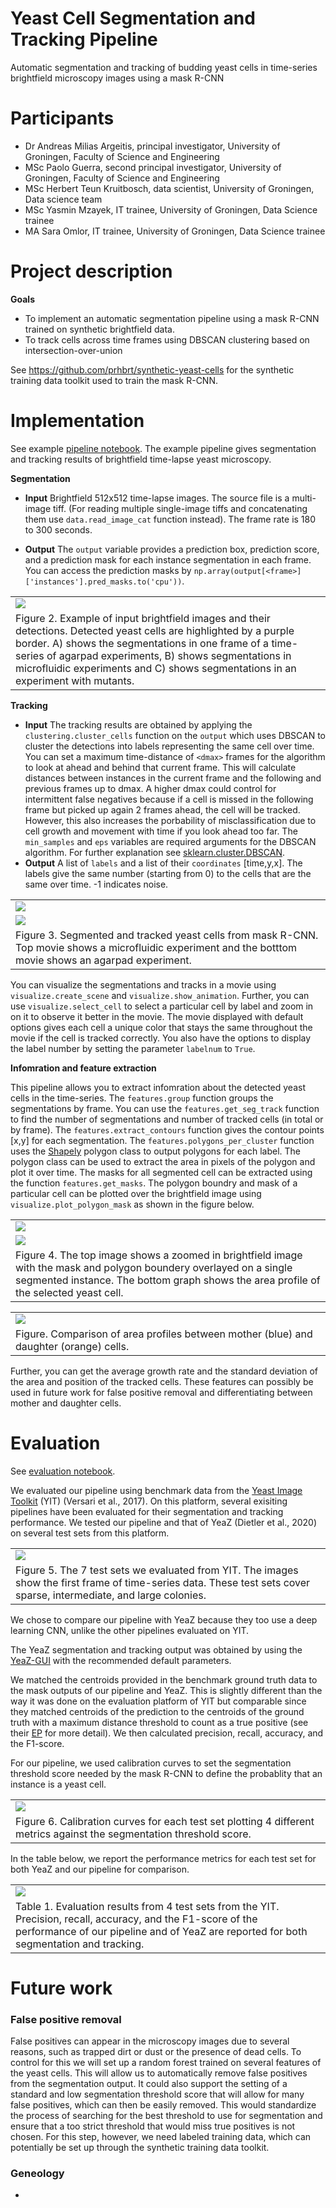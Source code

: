 # Yeast Cell Segmentation and Tracking Pipeline

Automatic segmentation and tracking of budding yeast cells in time-series brightfield microscopy images using a mask R-CNN

# Participants

* Dr Andreas Milias Argeitis, principal investigator, University of Groningen, Faculty of Science and Engineering
* MSc Paolo Guerra, second principal investigator, University of Groningen, Faculty of Science and Engineering
* MSc Herbert Teun Kruitbosch, data scientist, University of Groningen, Data science team
* MSc Yasmin Mzayek, IT trainee, University of Groningen, Data Science trainee
* MA Sara Omlor, IT trainee, University of Groningen, Data Science trainee

# Project description

**Goals** 
* To implement an automatic segmentation pipeline using a mask R-CNN trained on synthetic brightfield data. 
* To track cells across time frames using DBSCAN clustering based on intersection-over-union

See https://github.com/prhbrt/synthetic-yeast-cells for the synthetic training data toolkit used to train the mask R-CNN.

# Implementation

See example [pipeline notebook](https://git.webhosting.rug.nl/P301081/yeastcells-detection-maskrcnn/src/branch/master/notebooks/example_pipeline.ipynb).
The example pipeline gives segmentation and tracking results of brightfield time-lapse yeast microscopy.

**Segmentation** 
* **Input** Brightfield 512x512 time-lapse images. The source file is a multi-image tiff. (For reading multiple single-image tiffs and concatenating them use `data.read_image_cat` function instead). The frame rate is 180 to 300 seconds. 

* **Output** The `output` variable provides a prediction box, prediction score, and a prediction mask for each instance segmentation in each frame. You can access the prediction masks by `np.array(output[<frame>]['instances'].pred_masks.to('cpu'))`.

<table>
  <tr>	
    <td>
        <img src="figures/segmentations/seg_examples.png"/>
    </td>
  </tr>
    <tr>
    <td>Figure 2. Example of input brightfield images and their detections. Detected yeast cells are highlighted by a purple border. A) shows the segmentations in one frame of a time-series of agarpad experiments, B) shows segmentations in microfluidic experiments and C) shows segmentations in an experiment with mutants.</td>
  </tr>
</table>


**Tracking**  
* **Input** The tracking results are obtained by applying the `clustering.cluster_cells` function on the `output` which uses DBSCAN to cluster the detections into labels representing the same cell over time. You can set a maximum time-distance of `<dmax>` frames for the algorithm to look at ahead and behind that current frame. This will calculate distances between instances in the current frame and the following and previous frames up to dmax. A higher dmax could control for intermittent false negatives because if a cell is missed in the following frame but picked up again 2 frames ahead, the cell will be tracked. However, this also increases the porbability of misclassification due to cell growth and movement with time if you look ahead too far. The `min_samples` and `eps` variables are required arguments for the DBSCAN algorithm. For further explanation see [sklearn.cluster.DBSCAN](https://scikit-learn.org/stable/modules/generated/sklearn.cluster.DBSCAN.html).
* **Output** A list of `labels` and a list of their `coordinates` [time,y,x]. The labels give the same number (starting from 0) to the cells that are the same over time. -1 indicates noise.

<table>
  <tr>	
    <td>
        <img src="figures/output_xy01_animation.gif"/>
    </td>
  </tr>
    <tr>	
    <td>
        <img src="figures/Movie1_frame40_.gif"/>
    </td>
  </tr>
    <tr>
    <td>Figure 3. Segmented and tracked yeast cells from mask R-CNN. Top movie shows a microfluidic experiment and the botttom movie shows an agarpad experiment. </td>
  </tr>
</table>


You can visualize the segmentations and tracks in a movie using `visualize.create_scene` and `visualize.show_animation`. Further, you can use `visualize.select_cell` to select a particular cell by label and zoom in on it to observe it better in the movie. The movie displayed with default options gives each cell a unique color that stays the same throughout the movie if the cell is tracked correctly. You also have the options to display the label number by setting the parameter `labelnum` to `True`.

**Infomration and feature extraction**

This pipeline allows you to extract infomration about the detected yeast cells in the time-series. The `features.group` function groups the segmentations by frame. You can use the `features.get_seg_track` function to find the number of segmentations and number of tracked cells (in total or by frame). The `features.extract_contours` function gives the contour points [x,y] for each segmentation. The `features.polygons_per_cluster` function uses the [Shapely](https://shapely.readthedocs.io/en/stable/manual.html) polygon class to output polygons for each label. The polygon class can be used to extract the area in pixels of the polygon and plot it over time. The masks for all segmented cell can be extracted using the function `features.get_masks`. The polygon boundry and mask of a particular cell can be plotted over the brightfield image using `visualize.plot_polygon_mask` as shown in the figure below.

<table>
  <tr>	
    <td>
        <img src="figures/mask_polygon_overlay.png"/>
    </td>
  </tr>
  <tr>	
    <td>
        <img src="figures/Test_Images_Movie1_Frame40_cell0.png"/>
    </td>
  </tr>
    <tr>
    <td>Figure 4. The top image shows a zoomed in brightfield image with the mask and polygon boundery overlayed on a single segmented instance. The bottom graph shows the area profile of the selected yeast cell.</td>
  </tr>
</table>

<table>
  <tr>	
    <td>
        <img src="figures/comparison_mother_daughter.png"/>
    </td>
  </tr>
    <tr>
    <td>Figure. Comparison of area profiles between mother (blue) and daughter (orange) cells.</td>
  </tr>
</table>

Further, you can get the average growth rate and the standard deviation of the area and position of the tracked cells. These features can possibly be used in future work for false positive removal and differentiating between mother and daughter cells.

# Evaluation

See [evaluation notebook](https://git.webhosting.rug.nl/P301081/yeastcells-detection-maskrcnn/src/branch/master/notebooks/example_evaluation.ipynb). 

We evaluated our pipeline using benchmark data from the [Yeast Image Toolkit](http://yeast-image-toolkit.biosim.eu/) (YIT) (Versari et al., 2017). On this platform, several exisiting pipelines have been evaluated for their segmentation and tracking performance. We tested our pipeline and that of YeaZ (Dietler et al., 2020) on several test sets from this platform. 

<table>
  <tr>	
    <td>
        <img src="figures/yit/test_sets_figure_all.png"/>
    </td>
  </tr>
    <tr>
    <td>Figure 5. The 7 test sets we evaluated from YIT. The images show the first frame of time-series data. These test sets cover sparse, intermediate, and large colonies. </td>
  </tr>
</table>  

We chose to compare our pipeline with YeaZ because they too use a deep learning CNN, unlike the other pipelines evaluated on YIT. 

The YeaZ segmentation and tracking output was obtained by using the [YeaZ-GUI](https://github.com/lpbsscientist/YeaZ-GUI) with the recommended default parameters.

We matched the centroids provided in the benchmark ground truth data to the mask outputs of our pipeline and YeaZ. This is slightly different than the way it was done on the evaluation platform of YIT but comparable since they matched centroids of the prediction to the centroids of the ground truth with a maximum distance threshold to count as a true positive (see their [EP](https://github.com/Fafa87/EP) for more detail). We then calculated precision, recall, accuracy, and the F1-score.

For our pipeline, we used calibration curves to set the segmentation threshold score needed by the mask R-CNN to define the probablity that an instance is a yeast cell.

<table>
  <tr>	
    <td>
        <img src="figures/calibration_curves/calibration_curves.png"/>
    </td>
  </tr>
    <tr>
    <td>Figure 6. Calibration curves for each test set plotting 4 different metrics against the segmentation threshold score.</td>
  </tr>
</table>

In the table below, we report the performance metrics for each test set for both YeaZ and our pipeline for comparison.

<table>
  <tr>	
    <td>
        <img src="figures/evaluation_table_full.png"/>
    </td>
  </tr>
    <tr>
    <td>Table 1. Evaluation results from 4 test sets from the YIT. Precision, recall, accuracy, and the F1-score of the performance of our pipeline and of YeaZ are reported for both segmentation and tracking.</td>
  </tr>
</table> 

# Future work
### **False positive removal**
False positives can appear in the microscopy images due to several reasons, such as trapped dirt or dust or the presence of dead cells. To control for this we will set up a random forest trained on several features of the yeast cells. This will allow us to automatically remove false positives from the segmentation output. It could also support the setting of a standard and low segmentation threshold score that will allow for many false positives, which can then be easily removed. This would standardize the process of searching for the best threshold to use for segmentation and ensure that a too strict threshold that would miss true positives is not chosen. For this step, however, we need labeled training data, which can potentially be set up through the synthetic training data toolkit.

### **Geneology**
* 


